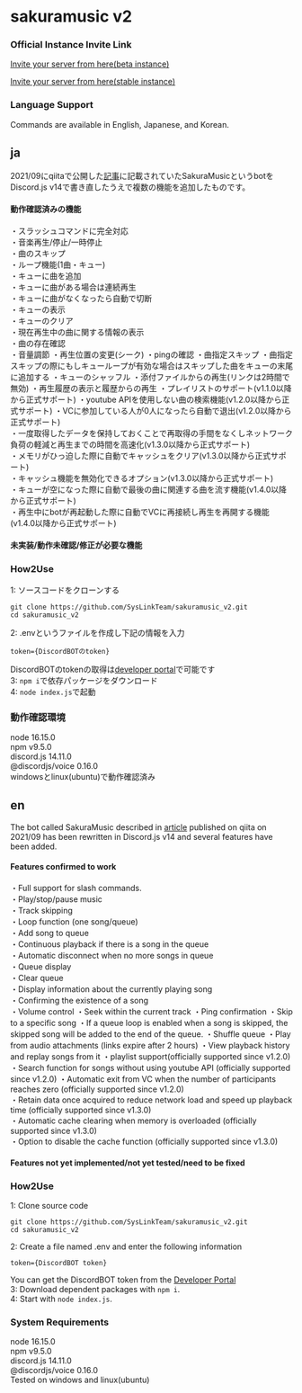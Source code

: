 # sakuramusic v2

### Official Instance Invite Link
[Invite your server from here(beta instance)](https://discord.com/api/oauth2/authorize?client_id=887156889455038494&permissions=0&scope=bot%20applications.commands)  

[Invite your server from here(stable instance)](https://discord.com/api/oauth2/authorize?client_id=1133641045813502047&permissions=0&scope=bot%20applications.commands)

### Language Support
Commands are available in English, Japanese, and Korean.

## ja
2021/09にqiitaで公開した[記事](https://qiita.com/_yussy_/items/d2d809a2da82c5389966)に記載されていたSakuraMusicというbotをDiscord.js v14で書き直したうえで複数の機能を追加したものです。

#### 動作確認済みの機能
・スラッシュコマンドに完全対応  
・音楽再生/停止/一時停止  
・曲のスキップ  
・ループ機能(1曲・キュー)  
・キューに曲を追加  
・キューに曲がある場合は連続再生  
・キューに曲がなくなったら自動で切断  
・キューの表示  
・キューのクリア  
・現在再生中の曲に関する情報の表示  
・曲の存在確認  
・音量調節
・再生位置の変更(シーク)
・pingの確認
・曲指定スキップ
・曲指定スキップの際にもしキューループが有効な場合はスキップした曲をキューの末尾に追加する
・キューのシャッフル
・添付ファイルからの再生(リンクは2時間で無効)
・再生履歴の表示と履歴からの再生
・プレイリストのサポート(v1.1.0以降から正式サポート)
・youtube APIを使用しない曲の検索機能(v1.2.0以降から正式サポート)
・VCに参加している人が0人になったら自動で退出(v1.2.0以降から正式サポート)  
・一度取得したデータを保持しておくことで再取得の手間をなくしネットワーク負荷の軽減と再生までの時間を高速化(v1.3.0以降から正式サポート)  
・メモリがひっ迫した際に自動でキャッシュをクリア(v1.3.0以降から正式サポート)   
・キャッシュ機能を無効化できるオプション(v1.3.0以降から正式サポート)  
・キューが空になった際に自動で最後の曲に関連する曲を流す機能(v1.4.0以降から正式サポート)  
・再生中にbotが再起動した際に自動でVCに再接続し再生を再開する機能(v1.4.0以降から正式サポート)  

#### 未実装/動作未確認/修正が必要な機能


### How2Use
1: ソースコードをクローンする
```
git clone https://github.com/SysLinkTeam/sakuramusic_v2.git
cd sakuramusic_v2
```
2: .envというファイルを作成し下記の情報を入力  
```
token={DiscordBOTのtoken}
```
DiscordBOTのtokenの取得は[developer portal](https://discord.dev)で可能です  
3: ```npm i```で依存パッケージをダウンロード  
4: ```node index.js```で起動  

### 動作確認環境
node 16.15.0  
npm v9.5.0  
discord.js 14.11.0  
@discordjs/voice 0.16.0  
windowsとlinux(ubuntu)で動作確認済み  

## en
The bot called SakuraMusic described in [article](https://qiita.com/_yussy_/items/d2d809a2da82c5389966) published on qiita on 2021/09 has been rewritten in Discord.js v14 and several features have been added.

#### Features confirmed to work
・Full support for slash commands.  
・Play/stop/pause music  
・Track skipping  
・Loop function (one song/queue)  
・Add song to queue  
・Continuous playback if there is a song in the queue  
・Automatic disconnect when no more songs in queue  
・Queue display  
・Clear queue  
・Display information about the currently playing song  
・Confirming the existence of a song  
・Volume control
・Seek within the current track
・Ping confirmation
・Skip to a specific song
・If a queue loop is enabled when a song is skipped, the skipped song will be added to the end of the queue.
・Shuffle queue
・Play from audio attachments (links expire after 2 hours)
・View playback history and replay songs from it
・playlist support(officially supported since v1.2.0)
・Search function for songs without using youtube API (officially supported since v1.2.0)
・Automatic exit from VC when the number of participants reaches zero (officially supported since v1.2.0)  
・Retain data once acquired to reduce network load and speed up playback time (officially supported since v1.3.0)  
・Automatic cache clearing when memory is overloaded (officially supported since v1.3.0)  
・Option to disable the cache function (officially supported since v1.3.0)  

#### Features not yet implemented/not yet tested/need to be fixed

### How2Use
1: Clone source code  

```
git clone https://github.com/SysLinkTeam/sakuramusic_v2.git
cd sakuramusic_v2
````
2: Create a file named .env and enter the following information  
```
token={DiscordBOT token}
```
You can get the DiscordBOT token from the [Developer Portal](https://discord.dev)  
3: Download dependent packages with ```npm i```.  
4: Start with ```node index.js```.  

### System Requirements
node 16.15.0   
npm v9.5.0   
discord.js 14.11.0  
@discordjs/voice 0.16.0    
Tested on windows and linux(ubuntu)
